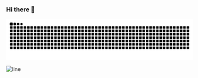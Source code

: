 ### Hi there 👋



![snake gif](https://github.com/wjdalsths/wjdalsths/blob/output/github-contribution-grid-snake.svg)

  ![line](https://capsule-render.vercel.app/api?type=soft&color=timeGradient&height=10)

